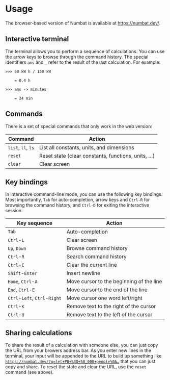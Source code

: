# Usage

The browser-based version of Numbat is available at <https://numbat.dev/>.

## Interactive terminal

The terminal allows you to perform a sequence of calculations.
You can use the arrow keys to browse through the command history.
The special identifiers `ans` and `_` refer to the result of the last calculation. For example:

``` numbat
>>> 60 kW h / 150 kW

    = 0.4 h

>>> ans -> minutes

    = 24 min
```

## Commands

There is a set of special commands that only work in the web version:

| Command | Action |
|---------|--------|
| `list`, `ll`, `ls` | List all constants, units, and dimensions |
| `reset` | Reset state (clear constants, functions, units, …) |
| `clear` | Clear screen |

## Key bindings

In interactive command-line mode, you can use the following key bindings. Most importantly,
`Tab` for auto-completion, arrow keys and `Ctrl-R` for browsing the command history, and
`Ctrl-D` for exiting the interactive session.

| Key sequence | Action |
|--------------|--------|
| `Tab` | Auto-completion |
| `Ctrl`-`L` | Clear screen |
| `Up`, `Down` | Browse command history |
| `Ctrl`-`R` | Search command history |
| `Ctrl`-`C` | Clear the current line |
| `Shift`-`Enter` | Insert newline |
| `Home`, `Ctrl`-`A` | Move cursor to the beginning of the line |
| `End`, `Ctrl`-`E` | Move cursor to the end of the line |
| `Ctrl`-`Left`, `Ctrl`-`Right` | Move cursor one word left/right |
| `Ctrl`-`K` | Remove text to the right of the cursor |
| `Ctrl`-`U` | Remove text to the left of the cursor |

## Sharing calculations

To share the result of a calculation with someone else, you can just copy the URL from
your browers address bar. As you enter new lines in the terminal, your input will be
appended to the URL to build up something like
[`https://numbat.dev/?q=let+P0+%3D+50_000+people%0A…`](https://numbat.dev/?q=let+P0+%3D+50_000+people%0Alet+growth_rate+%3D+2%25+per+year%0A%0Afn+population(t%3A+Time)+%3D%0A++++P0+×+e^(growth_rate·t)+%2F%2F+round%0A%0Aprint("P(20+years)+%3D+{population(20+years)}"))
that you can just copy and share. To reset the state and clear the URL, use the `reset`
command (see above).
